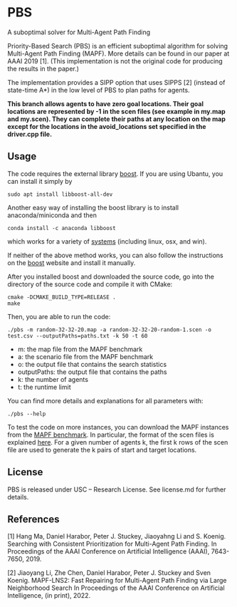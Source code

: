 # PBS
A suboptimal solver for Multi-Agent Path Finding

Priority-Based Search (PBS) is an efficient suboptimal algorithm for solving Multi-Agent Path Finding (MAPF).
More details can be found in our paper at AAAI 2019 [1]. 
(This implementation is not the original code for producing the results in the paper.)

The implementation provides a SIPP option that uses SIPPS [2] (instead of state-time A*) 
in the low level of PBS to plan paths for agents.

**This branch allows agents to have zero goal locations. 
Their goal locations are represented by -1 in the scen files (see example in my.map and my.scen).
They can complete their paths at any location on the map 
except for the locations in the avoid_locations set specified in the driver.cpp file.** 

## Usage
The code requires the external library [boost](https://www.boost.org/).
If you are using Ubantu, you can install it simply by
```shell script
sudo apt install libboost-all-dev
``` 
Another easy way of installing the boost library is to install anaconda/miniconda and then
```shell script
conda install -c anaconda libboost
```
which works for a variety of [systems](https://anaconda.org/anaconda/libboost)
(including linux, osx, and win).

If neither of the above method works, you can also follow the instructions
on the [boost](https://www.boost.org/) website and install it manually.


After you installed boost and downloaded the source code, go into the directory of the source code and compile it with CMake:
```shell script
cmake -DCMAKE_BUILD_TYPE=RELEASE .
make
```

Then, you are able to run the code:
```
./pbs -m random-32-32-20.map -a random-32-32-20-random-1.scen -o test.csv --outputPaths=paths.txt -k 50 -t 60
```

- m: the map file from the MAPF benchmark
- a: the scenario file from the MAPF benchmark
- o: the output file that contains the search statistics
- outputPaths: the output file that contains the paths 
- k: the number of agents
- t: the runtime limit

You can find more details and explanations for all parameters with:
```
./pbs --help
```

To test the code on more instances,
you can download the MAPF instances from the [MAPF benchmark](https://movingai.com/benchmarks/mapf/index.html).
In particular, the format of the scen files is explained [here](https://movingai.com/benchmarks/formats.html).
For a given number of agents k, the first k rows of the scen file are used to generate the k pairs of start and target locations.

## License
PBS is released under USC – Research License. See license.md for further details.
 
## References
[1] Hang Ma, Daniel Harabor, Peter J. Stuckey, Jiaoyahng Li and S. Koenig. 
Searching with Consistent Prioritization for Multi-Agent Path Finding. 
In Proceedings of the AAAI Conference on Artificial Intelligence (AAAI), 7643-7650, 2019.

[2] Jiaoyang Li, Zhe Chen, Daniel Harabor, Peter J. Stuckey and Sven Koenig.
MAPF-LNS2: Fast Repairing for Multi-Agent Path Finding via Large Neighborhood Search
In Proceedings of the AAAI Conference on Artificial Intelligence, (in print), 2022.
